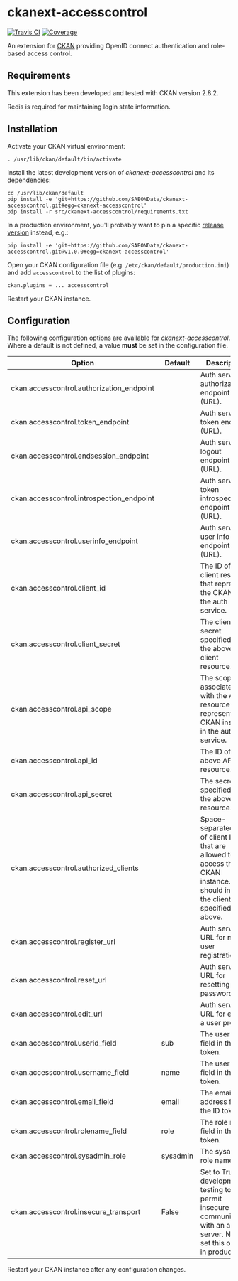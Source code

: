 # ckanext-accesscontrol

[![Travis CI](https://travis-ci.org/SAEONData/ckanext-accesscontrol.svg?branch=master)](https://travis-ci.org/SAEONData/ckanext-accesscontrol)
[![Coverage](https://coveralls.io/repos/SAEONData/ckanext-accesscontrol/badge.svg)](https://coveralls.io/r/SAEONData/ckanext-accesscontrol)

An extension for [CKAN](https://ckan.org) providing OpenID connect authentication
and role-based access control.

## Requirements

This extension has been developed and tested with CKAN version 2.8.2.

Redis is required for maintaining login state information.

## Installation

Activate your CKAN virtual environment:

    . /usr/lib/ckan/default/bin/activate

Install the latest development version of _ckanext-accesscontrol_ and its dependencies:

    cd /usr/lib/ckan/default
    pip install -e 'git+https://github.com/SAEONData/ckanext-accesscontrol.git#egg=ckanext-accesscontrol'
    pip install -r src/ckanext-accesscontrol/requirements.txt

In a production environment, you'll probably want to pin a specific
[release version](https://github.com/SAEONData/ckanext-accesscontrol/releases) instead, e.g.:

    pip install -e 'git+https://github.com/SAEONData/ckanext-accesscontrol.git@v1.0.0#egg=ckanext-accesscontrol'

Open your CKAN configuration file (e.g. `/etc/ckan/default/production.ini`) and
add `accesscontrol` to the list of plugins:

    ckan.plugins = ... accesscontrol

Restart your CKAN instance.

## Configuration

The following configuration options are available for _ckanext-accesscontrol_.
Where a default is not defined, a value **must** be set in the configuration file.

| Option | Default | Description |
| ------ | ------- | ----------- |
| ckan.accesscontrol.authorization_endpoint | | Auth service authorization endpoint (URL).
| ckan.accesscontrol.token_endpoint         | | Auth service token endpoint (URL).
| ckan.accesscontrol.endsession_endpoint    | | Auth service logout endpoint (URL).
| ckan.accesscontrol.introspection_endpoint | | Auth service token introspection endpoint (URL).
| ckan.accesscontrol.userinfo_endpoint      | | Auth service user info endpoint (URL).
| ckan.accesscontrol.client_id              | | The ID of the client resource that represents the CKAN UI in the auth service.
| ckan.accesscontrol.client_secret          | | The client secret specified for the above client resource.
| ckan.accesscontrol.api_scope              | | The scope associated with the API resource that represents the CKAN instance in the auth service.
| ckan.accesscontrol.api_id                 | | The ID of the above API resource.
| ckan.accesscontrol.api_secret             | | The secret specified for the above API resource.
| ckan.accesscontrol.authorized_clients     | | Space-separated list of client IDs that are allowed to access the CKAN instance. This should include the client_id specified above.
| ckan.accesscontrol.register_url           | | Auth service URL for new user registration.
| ckan.accesscontrol.reset_url              | | Auth service URL for resetting a password.
| ckan.accesscontrol.edit_url               | | Auth service URL for editing a user profile.
| ckan.accesscontrol.userid_field           | sub   | The user id field in the ID token.
| ckan.accesscontrol.username_field         | name  | The user name field in the ID token.
| ckan.accesscontrol.email_field            | email | The email address field in the ID token.
| ckan.accesscontrol.rolename_field         | role  | The role name field in the ID token.
| ckan.accesscontrol.sysadmin_role          | sysadmin | The sysadmin role name.
| ckan.accesscontrol.insecure_transport     | False | Set to True for development / testing to permit insecure communication with an auth server. Never set this option in production!

Restart your CKAN instance after any configuration changes.

